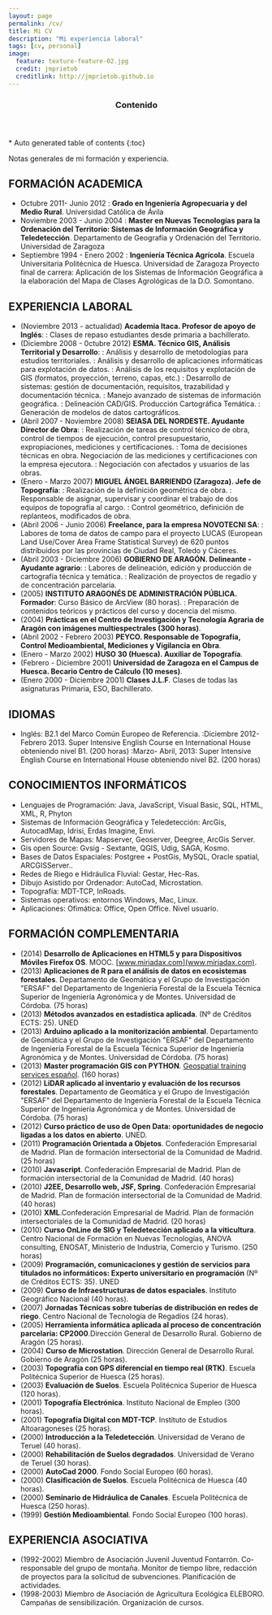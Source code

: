 ```yaml
---
layout: page
permalink: /cv/
title: Mi CV
description: "Mi experiencia laboral"
tags: [cv, personal]
image:
  feature: texture-feature-02.jpg
  credit: jmprietob
  creditlink: http://jmprietob.github.io
---
```


<section id="table-of-contents" class="toc">
  <header>
    <h3 >Contenido</h3>
  </header>
<div id="drawer" markdown="1">
*  Auto generated table of contents
{:toc}
</div>
</section><!-- /#table-of-contents -->

Notas generales de mi formación y experiencia.

## **FORMACIÓN ACADEMICA**

- Octubre 2011- Junio 2012
: **Grado en Ingeniería Agropecuaria y del Medio Rural**. Universidad Católica de Ávila
- Noviembre 2003 - Junio 2004
: **Master en Nuevas Tecnologías para la Ordenación del Territorio: Sistemas de Información Geográfica y Teledetección**. Departamento de Geografía y Ordenación del Territorio. Universidad de Zaragoza 
- Septiembre 1994 - Enero 2002
: **Ingeniería Técnica Agrícola**. Escuela Universitaria Politécnica de Huesca. Universidad de Zaragoza 
Proyecto final de carrera: Aplicación de los Sistemas de Información Geográfica a la elaboración del Mapa de Clases Agrológicas de la D.O. Somontano.

## **EXPERIENCIA LABORAL**

- (Noviembre 2013 - actualidad) **Academia Itaca. Profesor de apoyo de Inglés**:
: Clases de repaso estudiantes desde primaria a bachillerato.
- (Diciembre 2008 - 0ctubre 2012) **ESMA. Técnico GIS, Análisis Territorial y Desarrollo**:
: Análisis y desarrollo de metodologías para estudios territoriales.
: Análisis y desarrollo de aplicaciones informáticas para explotación de datos.
: Análisis de los requisitos y explotación de GIS (formatos, proyección, terreno, capas, etc.) 
: Desarrollo de sistemas: gestión de documentación, requisitos, trazabilidad y documentación técnica.
: Manejo avanzado de sistemas de información geográfica.
: Delineación CAD/GIS. Producción Cartográfica Temática.
: Generación de modelos de datos cartográficos.
- (Abril 2007 - Noviembre 2008) **SEIASA DEL NORDESTE. Ayudante Director de Obra**:
: Realización de tareas de control técnico de obra, control de tiempos de ejecución, control presupuestario, expropiaciones, mediciones y certificaciones.
: Toma de decisiones técnicas en obra. Negociación de las mediciones y certificaciones con la empresa ejecutora.
: Negociación con afectados y usuarios de las obras.
- (Enero - Marzo 2007) **MIGUEL ÁNGEL BARRIENDO (Zaragoza). Jefe de Topografía**:
: Realización de la definición geométrica de obra.
: Responsable de asignar, supervisar y coordinar el trabajo de dos equipos de topografía al cargo.
: Control geométrico, definición de replanteos, modificados de obra.
- (Abril 2006 - Junio 2006) **Freelance, para la empresa NOVOTECNI SA**:
: Labores de toma de datos de campo para el proyecto LUCAS (European Land Use/Cover Area Frame Statistical Survey) de 620 puntos distribuidos por las provincias de Ciudad Real, Toledo y Cáceres.
- (Abril 2003 - Diciembre 2006) **GOBIERNO DE ARAGÓN. Delineante - Ayudante agrario**:
: Labores de delineación, edición y producción de cartografía técnica y temática.
: Realización de proyectos de regadío y de concentración parcelaria.
- (2005) **INSTITUTO ARAGONÉS DE ADMINISTRACIÓN PÚBLICA. Formador**: Curso Básico de ArcView (80 horas).
: Preparación de contenidos teóricos y prácticos del curso y docencia del mismo.
- (2004) **Prácticas en el Centro de Investigación y Tecnología Agraria de Aragón con imágenes multiespectrales (300 horas)**.
- (Abril 2002 - Febrero 2003) **PEYCO. Responsable de Topografía, Control Medioambiental, Mediciones y Vigilancia en Obra**.
- (Enero - Marzo 2002) **HUSO 30 (Huesca). Auxiliar de Topografía**.
- (Febrero - Diciembre 2001) **Universidad de Zaragoza en el Campus de Huesca. Becario Centro de Cálculo (10 meses)**.
- (Enero 2000 - Diciembre 2001) **Clases J.L.F**. Clases de todas las asignaturas Primaria, ESO, Bachillerato.

## **IDIOMAS**

- Inglés: B2.1 del Marco Común Europeo de Referencia.
:Diciembre 2012-Febrero 2013. Super Intensive English Course en International House obteniendo nivel B1. (200 horas)
:Marzo- Abril, 2013: Super Intensive English Course en International House obteniendo nivel B2. (200 horas)

## **CONOCIMIENTOS INFORMÁTICOS**

- Lenguajes de Programación: Java, JavaScript, Visual Basic, SQL, HTML, XML, R, Phyton
- Sistemas de Información Geográfica y Teledetección: ArcGis, AutocadMap, Idrisi, Erdas Imagine, Envi.
- Servidores de Mapas: Mapserver, Geoserver, Deegree, ArcGis Server.
- Gis open Source: Gvsig - Sextante, QGIS, Udig, SAGA, Kosmo.
- Bases de Datos Espaciales: Postgree + PostGis, MySQL, Oracle spatial, ARCGISServer..
- Redes de Riego e Hidráulica Fluvial: Gestar, Hec-Ras.
- Dibujo Asistido por Ordenador: AutoCad, Microstation.
- Topografía: MDT-TCP, InRoads.
- Sistemas operativos: entornos Windows, Mac, Linux.
- Aplicaciones: Ofimática: Office, Open Office. Nivel usuario.

## **FORMACIÓN COMPLEMENTARIA**

- (2014) **Desarrollo de Aplicaciones en HTML5 y para Dispositivos Móviles Firefox OS**. MOOC. [www.miriadax.com](www.miriadax.com).
- (2013) **Aplicaciones de R para el análisis de datos en ecosistemas forestales**. Departamento de Geomática y el Grupo de Investigación "ERSAF" del Departamento de Ingeniería Forestal de la Escuela Técnica Superior de Ingeniería Agronómica y de Montes. Universidad de Córdoba. (75 horas)    
- (2013) **Métodos avanzados en estadística aplicada**. (Nº de Créditos ECTS: 25). UNED
- (2013) **Arduino aplicado a la monitorización ambiental**. Departamento de Geomática y el Grupo de Investigación "ERSAF" del Departamento de Ingeniería Forestal de la Escuela Técnica Superior de Ingeniería Agronómica y de Montes. Universidad de Córdoba. (75 horas)
- (2013) **Master programación GIS con PYTHON**. [Geospatial training services español](http://geospatialtraininges.com). (160 horas)
- (2012) **LiDAR aplicado al inventario y evaluación de los recursos forestales**. Departamento de Geomática y el Grupo de Investigación "ERSAF" del Departamento de Ingeniería Forestal de la Escuela Técnica Superior de Ingeniería Agronómica y de Montes. Universidad de Córdoba. (75 horas)
- (2012) **Curso práctico de uso de Open Data: oportunidades de negocio ligadas a los datos en abierto**. UNED.
- (2011) **Programación Orientada a Objetos**. Confederación Empresarial de Madrid. Plan de formación intersectorial de la Comunidad de Madrid. (25 horas)
- (2010) **Javascript**. Confederación Empresarial de Madrid. Plan de formación intersectorial de la Comunidad de Madrid. (40 horas)
- (2010) **J2EE, Desarrollo web, JSF, Spring**. Confederación Empresarial de Madrid. Plan de formación intersectorial de la Comunidad de Madrid. (40 horas)
- (2010) **XML**.Confederación  Empresarial de Madrid. Plan de formación intersectoriales de la Comunidad de Madrid. (20 horas)
- (2010) **Curso OnLine de SIG y Teledetección aplicado a la viticultura**. Centro Nacional de Formación en Nuevas Tecnologías, ANOVA consulting, ENOSAT, Ministerio de Industria, Comercio y Turismo. (250 horas)
- (2009) **Programación, comunicaciones y gestión de servicios para titulados no informáticos: Experto universitario en programación** (Nº de Créditos ECTS: 35). UNED
- (2009) **Curso de Infraestructuras de datos espaciales**. Instituto Geográfico Nacional (40 horas).
- (2007) **Jornadas Técnicas sobre tuberías de distribución en redes de riego**. Centro Nacional de Tecnología de Regadíos (24 horas).
- (2005) **Herramienta informática aplicada al proceso de concentración parcelaria: CP2000**.Dirección General de Desarrollo Rural. Gobierno de Aragón (25 horas).
- (2004) **Curso de Microstation**. Dirección General de Desarrollo Rural. Gobierno de Aragón (25 horas).
- (2003) **Topografía con GPS diferencial en tiempo real (RTK)**. Escuela Politécnica Superior de Huesca (25 horas).
- (2003) **Evaluación de Suelos**. Escuela Politécnica Superior de Huesca (120 horas).
- (2001) **Topografía Electrónica**. Instituto Nacional de Empleo (300 horas).
- (2001) **Topografía Digital con MDT-TCP**. Instituto de Estudios Altoaragoneses (25 horas).
- (2000) **Introducción a la Teledetección**. Universidad de Verano de Teruel (40 horas).
- (2000) **Rehabilitación de Suelos degradados**. Universidad de Verano de Teruel (30 horas).
- (2000) **AutoCad 2000**. Fondo Social Europeo (60 horas).
- (2000) **Clasificación de Suelos**. Escuela Politécnica de Huesca (40 horas).
- (2000) **Seminario de Hidráulica de Canales**. Escuela Politécnica de Huesca (250 horas).
- (1999) **Gestión Medioambiental**. Fondo Social Europeo (100 horas).

## **EXPERIENCIA ASOCIATIVA**

- (1992-2002) Miembro de Asociación Juvenil Juventud Fontarrón. Co-responsable del grupo de montaña.  Monitor de tiempo libre, redacción de proyectos para la solicitud de subvenciones. Planificación de actividades. 
- (1998-2003) Miembro de Asociación de Agricultura Ecológica ELEBORO. Campañas de sensibilización. Organización de cursos.

